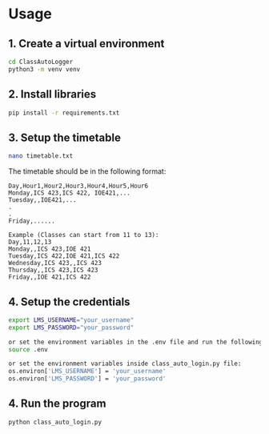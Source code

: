 # Usage

## 1. Create a virtual environment
```bash
cd ClassAutoLogger
python3 -m venv venv
```

## 2. Install libraries
```bash
pip install -r requirements.txt
```

## 3. Setup the timetable
```bash
nano timetable.txt
```
The timetable should be in the following format:
```
Day,Hour1,Hour2,Hour3,Hour4,Hour5,Hour6 
Monday,ICS 423,ICS 422, IOE421,...
Tuesday,,IOE421,...
.
.
Friday,......

Example (Classes can start from 11 to 13):
Day,11,12,13
Monday,,ICS 423,IOE 421
Tuesday,ICS 422,IOE 421,ICS 422
Wednesday,ICS 423,,ICS 423
Thursday,,ICS 423,ICS 423
Friday,,IOE 421,ICS 422

```

## 4. Setup the credentials
```bash
export LMS_USERNAME="your_username"
export LMS_PASSWORD="your_password"

or set the environment variables in the .env file and run the following command:
source .env

or set the environment variables inside class_auto_login.py file:
os.environ['LMS_USERNAME'] = 'your_username'
os.environ['LMS_PASSWORD'] = 'your_password'
```

## 4. Run the program
```bash
python class_auto_login.py
```

